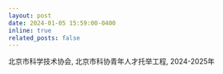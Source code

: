 ```yaml
---
layout: post
date: 2024-01-05 15:59:00-0400
inline: true
related_posts: false
---
```


北京市科学技术协会, 北京市科协青年人才托举工程, 2024-2025年